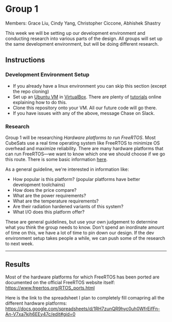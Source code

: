 # Group 1

Members: Grace Liu, Cindy Yang, Christopher Ciccone, Abhishek Shastry

This week we will be setting up our development environment and conducting research into various parts of the design. All groups will set up the same development environment, but will be doing different research. 

## Instructions
### Development Environment Setup
 - If you already have a linux environment you can skip this section (except the repo cloning)
 - Set up an [Ubuntu VM](https://ubuntu.com/) in [VirtualBox](https://www.virtualbox.org/wiki/Downloads). There are plenty of [tutorials](https://www.nakivo.com/blog/install-ubuntu-on-virtualbox-virtual-machine/) online explaining how to do this.
 - Clone this repository onto your VM. All our future code will go there. 
 - If you have issues with any of the above, message Chase on Slack. 

### Research
Group 1 will be researching *Hardware platforms to run FreeRTOS*. Most CubeSats use a real time operating system like FreeRTOS to minimize OS overhead and maximize reliability. There are many hardware platforms that can run FreeRTOS—we want to know which one we should choose if we go this route. There is some basic information [here](https://docs.aws.amazon.com/freertos/latest/userguide/what-is-freertos.html). 

As a general guideline, we're interested in information like:
 - How popular is this platform? (popular platforms have better development toolchains)
 - How does the price compare?
 - What are the power requirements?
 - What are the temperature requirements?
 - Are their radiation hardened variants of this system?
 - What I/O does this platform offer?

These are general guidelines, but use your own judgement to determine what you think the group needs to know. Don't spend an inordinate amount of time on this, we have a lot of time to pin down our design. If the dev environment setup takes people a while, we can push some of the research to next week. 

 ---
 
 ## Results
 
 Most of the hardware platforms for which FreeRTOS has been ported are documented on the official FreeRTOS website itself: https://www.freertos.org/RTOS_ports.html
 
 Here is the link to the spreadsheet I plan to completely fill comapring all the different hardware platforms: https://docs.google.com/spreadsheets/d/1RH7zunQR9hyc0uh0WfrEifFn-An-V7xa7kjh6EEy47c/edit#gid=0

